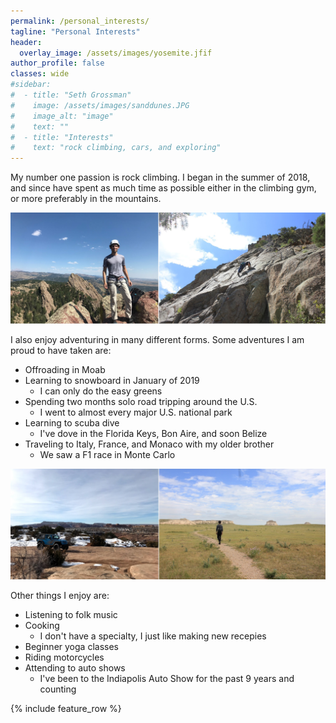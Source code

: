 ```yaml
---
permalink: /personal_interests/
tagline: "Personal Interests"
header:
  overlay_image: /assets/images/yosemite.jfif
author_profile: false
classes: wide
#sidebar:
#  - title: "Seth Grossman"
#    image: /assets/images/sanddunes.JPG
#    image_alt: "image"
#    text: ""
#  - title: "Interests"
#    text: "rock climbing, cars, and exploring"
---
```

My number one passion is rock climbing. I began in the summer of 2018,
and since have spent as much time as possible either in the climbing gym, or more preferably in the mountains.



![Image of rock climbing](/assets/images/combined1.png)

I also enjoy adventuring in many different forms. Some adventures I am proud to have taken are:
* Offroading in Moab
* Learning to snowboard in January of 2019
	* I can only do the easy greens
* Spending two months solo road tripping around the U.S.
	* I went to almost every major U.S. national park
* Learning to scuba dive
	* I've dove in the Florida Keys, Bon Aire, and soon Belize
* Traveling to Italy, France, and Monaco with my older brother
	* We saw a F1 race in Monte Carlo



![Image of offroading](/assets/images/Offroading.jpg)


Other things I enjoy are:
* Listening to folk music
* Cooking
	* I don't have a specialty, I just like making new recepies
* Beginner yoga classes
* Riding motorcycles
* Attending to auto shows
	* I've been to the Indiapolis Auto Show for the past 9 years and counting

{% include feature_row %}

